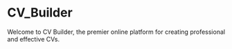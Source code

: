 # CV_Builder
Welcome to CV Builder, the premier online platform for creating professional and effective CVs.
